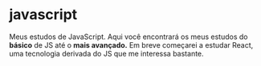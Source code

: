 # javascript
Meus estudos de JavaScript.
Aqui você encontrará os meus estudos do <strong>básico</strong> de JS até o <strong>mais avançado.</strong>
Em breve começarei a estudar React, uma tecnologia derivada do JS que me interessa bastante.